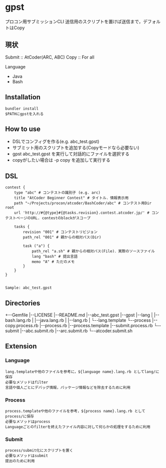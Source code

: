 # gpst
プロコン用サブミッションCLI
送信用のスクリプトを置けば送信まで，デフォルトはCopy

## 現状

Submit :: AtCoder(ARC, ABC)
Copy :: For all

Language

+ Java
+ Bash

## Installation

    bundler install
    $PATHにgpstを入れる

## How to use

+ DSLでコンフィグを作る(e.g. abc_test.gpst)
+ サブミット用のスクリプトを追加する(Copyモードなら必要ない)
+ gpst abc_test.gpst を実行して対話的にファイルを選択する
+ copyがしたい場合は -p copy を追加して実行する

## DSL

    contest {
        type "abc" # コンテストの識別子 (e.g. arc)
        title "AtCoder Beginner Contest" # タイトル．情報表示用
        path "~/Projects/procon/atcoder/BashCoder/abc" # コンテスト用Dir root
        url 'http://#{@type}#{@tasks.revision}.contest.atcoder.jp/' # コンテストページのURL. contestのblockがスコープ

        tasks {
            revision "001" # コンテストリビジョン
            path_rel "001" # 親からの相対パス(Dir)

            task ("a") {
                path_rel "a.sh" # 親からの相対パス(File)．実際のソースファイル
                lang "bash" # 提出言語
                memo "A" # ただのメモ
            }
        }
    }


    Sample: abc_test.gpst

## Directories
+--Gemfile
|--LICENSE
|--README.md
|--abc_test.gpst
|--gpst
|--lang
|  |--bash.lang.rb
|  |--java.lang.rb
|  |--lang.rb
|  └--lang.template
└--process
   |--copy.process.rb
   |--process.rb
   |--process.template
   |--submit.process.rb
   └--submit
      |--abc.submit.rb
      |--arc.submit.rb
      └--atcoder.submit.sh

## Extension

### Language

    lang.templateや他のファイルを参考に，${language name}.lang.rb としてlang/に保存
    必要なメソッドはfilter
    言語や個人ごとにデバッグ情報，パッケージ情報などを除去するために利用

### Process

    process.templateや他のファイルを参考，${process name}.lang.rb としてprocess/に保存
    必要なメソッドはprocess
    Languageごとのfilterを終えたファイル内容に対して何らかの処理をするために利用

### Submit
    
    process/submit化にスクリプトを置く
    必要なメソッドはsubmit
    提出のために利用